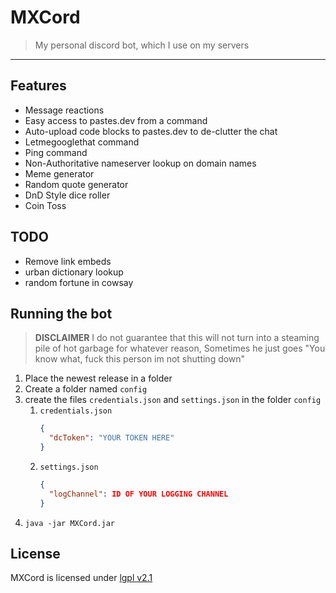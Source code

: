 # MXCord
> My personal discord bot, which I use on my servers

---

## Features
* Message reactions
* Easy access to pastes.dev from a command
* Auto-upload code blocks to pastes.dev to de-clutter the chat
* Letmegooglethat command
* Ping command
* Non-Authoritative nameserver lookup on domain names
* Meme generator
* Random quote generator
* DnD Style dice roller
* Coin Toss

## TODO
* Remove link embeds
* urban dictionary lookup
* random fortune in cowsay


## Running the bot
> **DISCLAIMER** I do not guarantee that this will not turn into a steaming pile of hot garbage for whatever reason,
> Sometimes he just goes "You know what, fuck this person im not shutting down"

1. Place the newest release in a folder
2. Create a folder named `config`
3. create the files `credentials.json` and `settings.json` in the folder `config`
   1. `credentials.json`
      ```json
      {
        "dcToken": "YOUR TOKEN HERE"
      }
      ```
   2. `settings.json`
      ```json
      {
        "logChannel": ID OF YOUR LOGGING CHANNEL
      }
      ```
4. `java -jar MXCord.jar`

## License
MXCord is licensed under [lgpl v2.1](LICENSE)